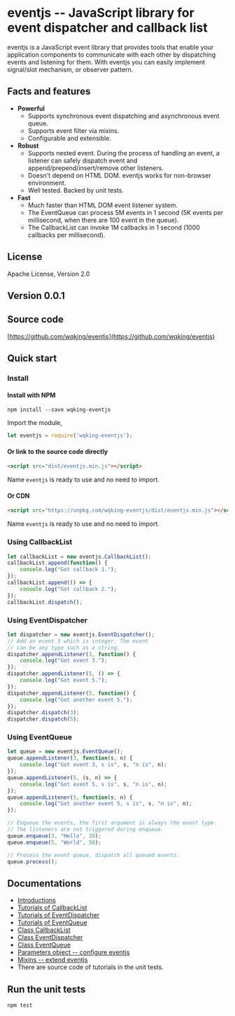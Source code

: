 # eventjs -- JavaScript library for event dispatcher and callback list

eventjs is a JavaScript event library that provides tools that enable your application components to communicate with each other by dispatching events and listening for them. With eventjs you can easily implement signal/slot mechanism, or observer pattern.

## Facts and features

- **Powerful**
  - Supports synchronous event dispatching and asynchronous event queue.
  - Supports event filter via mixins.
  - Configurable and extensible.
- **Robust**
  - Supports nested event. During the process of handling an event, a listener can safely dispatch event and append/prepend/insert/remove other listeners.
  - Doesn't depend on HTML DOM. eventjs works for non-browser environment.
  - Well tested. Backed by unit tests.
- **Fast**
  - Much faster than HTML DOM event listener system.
  - The EventQueue can process 5M events in 1 second (5K events per millisecond, when there are 100 event in the queue).
  - The CallbackList can invoke 1M callbacks in 1 second (1000 callbacks per millisecond).

## License

Apache License, Version 2.0  

## Version 0.0.1

## Source code

[https://github.com/wqking/eventjs](https://github.com/wqking/eventjs)

## Quick start

### Install

#### Install with NPM

```
npm install --save wqking-eventjs
```

Import the module,

```javascript
let eventjs = require('wqking-eventjs');
```

#### Or link to the source code directly

```html
<script src="dist/eventjs.min.js"></script>
```

Name `eventjs` is ready to use and no need to import.

#### Or CDN

```html
<script src="https://unpkg.com/wqking-eventjs/dist/eventjs.min.js"></script>
```

Name `eventjs` is ready to use and no need to import.

### Using CallbackList
```javascript
let callbackList = new eventjs.CallbackList();
callbackList.append(function() {
	console.log("Got callback 1.");
});
callbackList.append(() => {
	console.log("Got callback 2.");
});
callbackList.dispatch();
```

### Using EventDispatcher
```javascript
let dispatcher = new eventjs.EventDispatcher();
// Add an event 3 which is integer. The event
// can be any type such as a string.
dispatcher.appendListener(3, function() {
	console.log("Got event 3.");
});
dispatcher.appendListener(5, () => {
	console.log("Got event 5.");
});
dispatcher.appendListener(5, function() {
	console.log("Got another event 5.");
});
dispatcher.dispatch(3);
dispatcher.dispatch(5);
```

### Using EventQueue
```javascript
let queue = new eventjs.EventQueue();
queue.appendListener(3, function(s, n) {
	console.log("Got event 3, s is", s, "n is", n);
});
queue.appendListener(5, (s, n) => {
	console.log("Got event 5, s is", s, "n is", n);
});
queue.appendListener(5, function(s, n) {
	console.log("Got another event 5, s is", s, "n is", n);
});

// Enqueue the events, the first argument is always the event type.
// The listeners are not triggered during enqueue.
queue.enqueue(3, "Hello", 38);
queue.enqueue(5, "World", 58);

// Process the event queue, dispatch all queued events.
queue.process();
```

## Documentations

* [Introductions](doc/introduction.md)
* [Tutorials of CallbackList](doc/tutorial_callbacklist.md)
* [Tutorials of EventDispatcher](doc/tutorial_eventdispatcher.md)
* [Tutorials of EventQueue](doc/tutorial_eventqueue.md)
* [Class CallbackList](doc/callbacklist.md)
* [Class EventDispatcher](doc/eventdispatcher.md)
* [Class EventQueue](doc/eventqueue.md)
* [Parameters object -- configure eventjs](doc/parameters.md)
* [Mixins -- extend eventjs](doc/mixins.md)
* There are source code of tutorials in the unit tests.

## Run the unit tests

```
npm test
```
